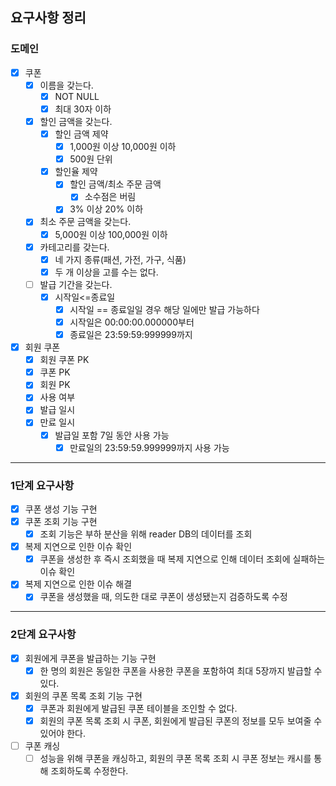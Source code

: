 ## 요구사항 정리

### 도메인

- [x] 쿠폰
    - [x] 이름을 갖는다.
        - [x] NOT NULL
        - [x] 최대 30자 이하
    - [x] 할인 금액을 갖는다.
        - [x] 할인 금액 제약
            - [x] 1,000원 이상 10,000원 이하
            - [x] 500원 단위
        - [x] 할인율 제약
            - [x] 할인 금액/최소 주문 금액
                - [x] 소수점은 버림
            - [x] 3% 이상 20% 이하
    - [x] 최소 주문 금액을 갖는다.
        - [x] 5,000원 이상 100,000원 이하
    - [x] 카테고리를 갖는다.
        - [x] 네 가지 종류(패션, 가전, 가구, 식품)
        - [x] 두 개 이상을 고를 수는 없다.
    - [ ] 발급 기간을 갖는다.
        - [x] 시작일<=종료일
            - [x] 시작일 == 종료일일 경우 해당 일에만 발급 가능하다
            - [x] 시작일은 00:00:00.000000부터
            - [x] 종료일은 23:59:59:999999까지

- [x] 회원 쿠폰
    - [x] 회원 쿠폰 PK
    - [x] 쿠폰 PK
    - [x] 회원 PK
    - [x] 사용 여부
    - [x] 발급 일시
    - [x] 만료 일시
        - [x] 발급일 포함 7일 동안 사용 가능
            - [x] 만료일의 23:59:59.999999까지 사용 가능

---

### 1단계 요구사항

- [x] 쿠폰 생성 기능 구현
- [x] 쿠폰 조회 기능 구현
    - [x] 조회 기능은 부하 분산을 위해 reader DB의 데이터를 조회
- [x] 복제 지연으로 인한 이슈 확인
    - [x] 쿠폰을 생성한 후 즉시 조회했을 때 복제 지연으로 인해 데이터 조회에 실패하는 이슈 확인
- [x] 복제 지연으로 인한 이슈 해결
    - [x] 쿠폰을 생성했을 때, 의도한 대로 쿠폰이 생성됐는지 검증하도록 수정

---

### 2단계 요구사항

- [x] 회원에게 쿠폰을 발급하는 기능 구현
    - [x] 한 명의 회원은 동일한 쿠폰을 사용한 쿠폰을 포함하여 최대 5장까지 발급할 수 있다.
- [x] 회원의 쿠폰 목록 조회 기능 구현
    - [x] 쿠폰과 회원에게 발급된 쿠폰 테이블을 조인할 수 없다.
    - [x] 회원의 쿠폰 목록 조회 시 쿠폰, 회원에게 발급된 쿠폰의 정보를 모두 보여줄 수 있어야 한다.
- [ ] 쿠폰 캐싱
    - [ ] 성능을 위해 쿠폰을 캐싱하고, 회원의 쿠폰 목록 조회 시 쿠폰 정보는 캐시를 통해 조회하도록 수정한다.
